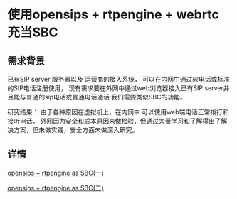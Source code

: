 # 使用opensips + rtpengine + webrtc 充当SBC

## 需求背景
已有SIP server 服务器以及 运营商的接入系统， 可以在内网中通过软电话或标准的SIP电话注册使用， 现有需求要在外网中通过web浏览器接入已有SIP server并且能与普通的sip电话或普通电话通话 我们需要类似SBC的功能。

研究结果： 由于各种原因在虚拟机上，在内网中 可以使用web端电话正常拨打和接听电话， 外网因为安全和成本原因未做检验，但通过大量学习和了解得出了解决方案，但未做实践，安全方面未做深入研究。


## 详情
[opensips + rtpengine as SBC(一)](https://github.com/forjuan/SBC-opensips-rtpengine/blob/master/docs/1.md)

[opensips + rtpengine as SBC(二)](https://github.com/forjuan/SBC-opensips-rtpengine/blob/master/docs/2.md)